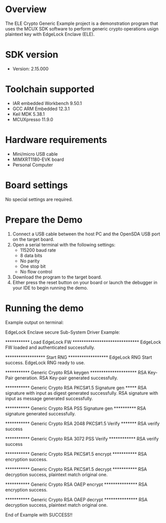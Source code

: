 Overview
========
The ELE Crypto Generic Example project is a demonstration program that uses the MCUX SDK
software to perform generic crypto operations usign plaintext key with EdgeLock Enclave (ELE).


SDK version
===========
- Version: 2.15.000

Toolchain supported
===================
- IAR embedded Workbench  9.50.1
- GCC ARM Embedded  12.3.1
- Keil MDK  5.38.1
- MCUXpresso  11.9.0

Hardware requirements
=====================
- Mini/micro USB cable
- MIMXRT1180-EVK board
- Personal Computer

Board settings
==============
No special settings are required.

Prepare the Demo
================
1.  Connect a USB cable between the host PC and the OpenSDA USB port on the target board. 
2.  Open a serial terminal with the following settings:
    - 115200 baud rate
    - 8 data bits
    - No parity
    - One stop bit
    - No flow control
3.  Download the program to the target board.
4.  Either press the reset button on your board or launch the debugger in your IDE to begin running the demo.

Running the demo
================
Example output on terminal:

EdgeLock Enclave secure Sub-System Driver Example:

*********** Load EdgeLock FW ******************************
EdgeLock FW loaded and authenticated successfully.

****************** Start RNG ******************
EdgeLock RNG Start success.
EdgeLock RNG ready to use.

*********** Generic Crypto RSA keygen *********************
RSA Key-Pair generation.
RSA Key-pair generated successfully.

*********** Generic Crypto RSA PKCS#1.5 Signature gen *****
RSA signature with input as digest generated successfully.
RSA signature with input as message generated successfully.

*********** Generic Crypto RSA PSS Signature gen **********
RSA signature generated successfully.

*********** Generic Crypto RSA 2048 PKCS#1.5 Verify *******
RSA verify success

*********** Generic Crypto RSA 3072 PSS Verify ************
RSA verify success

*********** Generic Crypto RSA PKCS#1.5 encrypt ***********
RSA encryption success.

*********** Generic Crypto RSA PKCS#1.5 decrypt ***********
RSA decryption success, plaintext match original one.

*********** Generic Crypto RSA OAEP encrypt ***************
RSA encryption success.

*********** Generic Crypto RSA OAEP decrypt ***************
RSA decryption success, plaintext match original one.

End of Example with SUCCESS!!
